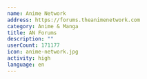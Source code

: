 ```yaml
---
name: Anime Network
address: https://forums.theanimenetwork.com
category: Anime & Manga
title: AN Forums
description: ""
userCount: 171177
icon: anime-network.jpg
activity: high
language: en
---
```

